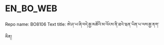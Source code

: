 # EN_BO_WEB
Repo name: BO8106
Text title: ཨེ་ཤ་ཡ་ཞི་བདེ་རྒྱ་མཚོའི་མ་འོངས་ནི་ཐའེ་ཝན་ཡིན་པ་ལས་རྒྱ་ནག་མིན།